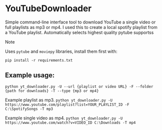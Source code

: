 # YouTubeDownloader
Simple command-line interface tool to download YouTube a single video or full playlists as mp3 or mp4. I used this to create a local spotify playlist from a YouTube playlist. Automatically selects highest quality pytube supportss

> [!NOTE]
> Uses ```pytube``` and ```moviepy``` libraries, install them first with:
> 
> ```pip install -r requirements.txt```

## Example usage:
```python yt_downloader.py -U --url {playlist or video URL} -F --folder {path for downloads} -T --type {mp3 or mp4}```

Example playlist as mp3.
```python yt_downloader.py -U https://www.youtube.com/playlist?list=YOUR_PLAYLIST_ID -F C:\SpotifySongs -T mp3```

Example single video as mp4.
```python yt_downloader.py -U https://www.youtube.com/watch?v=VIDEO_ID C:\Downloads -T mp4```
